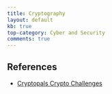 ```yaml
---
title: Cryptography
layout: default
kb: true
top-category: Cyber and Security
comments: true
---
```


## References

* [Cryptopals Crypto Challenges](http://cryptopals.com/)
